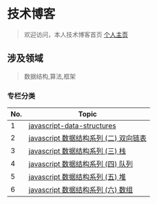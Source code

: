 <!-- # 技术博客

> 欢迎访问，本人技术博客首页 <a href="https://segmentfault.com/u/henry_57bcfc6a67f76" target="_blank">个人主页</a>

## 涉及领域

> 数据结构,算法,框架

### javascript 数据结构 (data-sttructures)

| No. | Title                                                                                           |
| --- | ----------------------------------------------------------------------------------------------- |
| 1   | <a href="https://segmentfault.com/a/1190000023821886">javascript 数据结构系列 (一) 单向链表</a> |
| 2   | <a href="https://segmentfault.com/a/1190000023830671">javascript 数据结构系列 (二) 双向链表</a> |
| 3   | <a href="https://segmentfault.com/a/1190000023846624">javascript 数据结构系列 (三) 栈</a>       |
| 4   | <a href="https://segmentfault.com/a/1190000023862177">javascript 数据结构系列 (四) 队列</a>     |
| 5   | <a href="https://segmentfault.com/a/1190000023876515">javascript 数据结构系列 (五) 堆</a>       |
| 6   | <a href="https://segmentfault.com/a/1190000023922198">javascript 数据结构系列 (六) 数组</a>     |

### javascript 算法(algorithms)

| No. | Title                                                                |
| --- | -------------------------------------------------------------------- |
| 1   | <a href="https://segmentfault.com/a/1190000023923942">获取最小值</a> |

### javascript 工具类

| No. | Title                                                                                    |
| --- | ---------------------------------------------------------------------------------------- |
| 1   | <a href="https://segmentfault.com/a/1190000023914648">javascript 关于 Array 工具函数</a> | -->

# 技术博客

> 欢迎访问，本人技术博客首页 <a href="https://segmentfault.com/u/henry_57bcfc6a67f76" target="_blank">个人主页</a>

## 涉及领域

> 数据结构,算法,框架

### 专栏分类

| No. | Topic                                                                                           |
| --- | ----------------------------------------------------------------------------------------------- |
| 1   | [javascript-data-structures](javascript-data-structures.md)                                     |
| 2   | <a href="https://segmentfault.com/a/1190000023830671">javascript 数据结构系列 (二) 双向链表</a> |
| 3   | <a href="https://segmentfault.com/a/1190000023846624">javascript 数据结构系列 (三) 栈</a>       |
| 4   | <a href="https://segmentfault.com/a/1190000023862177">javascript 数据结构系列 (四) 队列</a>     |
| 5   | <a href="https://segmentfault.com/a/1190000023876515">javascript 数据结构系列 (五) 堆</a>       |
| 6   | <a href="https://segmentfault.com/a/1190000023922198">javascript 数据结构系列 (六) 数组</a>     |
